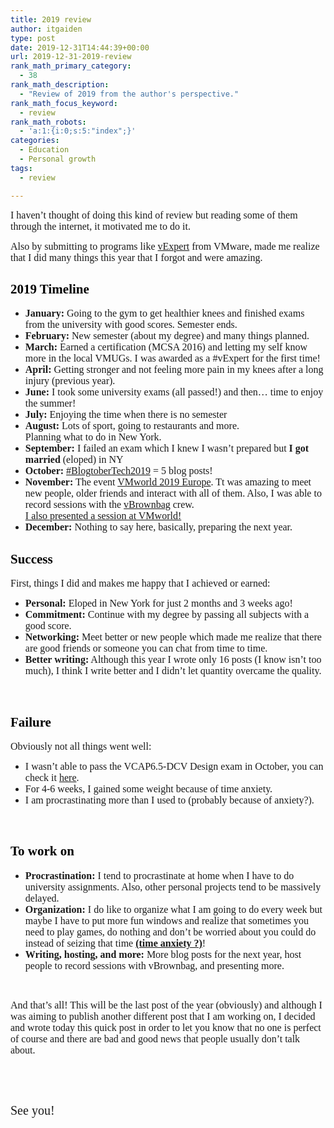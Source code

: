 ```yaml
---
title: 2019 review
author: itgaiden
type: post
date: 2019-12-31T14:44:39+00:00
url: 2019-12-31-2019-review
rank_math_primary_category:
  - 38
rank_math_description:
  - "Review of 2019 from the author's perspective."
rank_math_focus_keyword:
  - review
rank_math_robots:
  - 'a:1:{i:0;s:5:"index";}'
categories:
  - Education
  - Personal growth
tags:
  - review

---
```

<span style="font-family: Nunito; font-size: 16px;">I haven&#8217;t thought of doing this kind of review but reading some of them through the internet, it motivated me to do it.</span>

<span style="font-family: Nunito; font-size: 16px;">Also by submitting to programs like <a href="https://wp.me/p98Ovg-lo">vExpert</a> from VMware, made me realize that I did many things this year that I forgot and were amazing.</span>



## **<span style="font-family: Nunito; color: #000000;">2019 Timeline</span>**

  * <span style="font-size: 16px;"><strong><span style="font-family: Nunito;">January: </span></strong><span style="font-family: Nunito;">Going to the gym to get healthier knees and finished exams from the university with good scores. Semester ends.<br /> </span></span>
  * <span style="font-size: 16px;"><strong><span style="font-family: Nunito;">February: </span></strong><span style="font-family: Nunito;">New semester (about my degree) and many things planned.<br /> </span></span>
  * <span style="font-size: 16px;"><strong><span style="font-family: Nunito;">March: </span></strong><span style="font-family: Nunito;">Earned a certification (MCSA 2016) and letting my self know more in the local VMUGs. I was awarded as a #vExpert for the first time!<br /> </span></span>
  * <span style="font-size: 16px;"><strong><span style="font-family: Nunito;">April: </span></strong><span style="font-family: Nunito;">Getting stronger and not feeling more pain in my knees after a long injury (previous year).<br /> </span></span>
  * <span style="font-size: 16px;"><strong><span style="font-family: Nunito;">June: </span></strong><span style="font-family: Nunito;">I took some university exams (all passed!) and then&#8230; time to enjoy the summer!</span></span>
  * <span style="font-size: 16px;"><strong><span style="font-family: Nunito;">July: </span></strong><span style="font-family: Nunito;">Enjoying the time when there is no semester<br /> </span></span>
  * <span style="font-size: 16px;"><strong><span style="font-family: Nunito;">August: </span></strong><span style="font-family: Nunito;">Lots of sport, going to restaurants and more.<br /> Planning what to do in New York.</span></span>
  * <span style="font-family: Nunito; font-size: 16px;"><strong>September:</strong> I failed an exam which I knew I wasn&#8217;t prepared but <strong>I got married</strong> (eloped) in NY 🙂</span>
  * <span style="font-family: Nunito; font-size: 16px;"><strong>October:</strong> <a href="http://tcwd.net/vblog/2019/10/27/blogtobertech-2019-heres-the-home-stretch/">#BlogtoberTech2019</a> = 5 blog posts!</span>
  * <span style="font-family: Nunito; font-size: 16px;"><strong>November:</strong> The event <a href="https://www.vmworld.com/en/europe/index.html">VMworld 2019 Europe</a>. Tt was amazing to meet new people, older friends and interact with all of them. Also, I was able to record sessions with the <a href="https://vbrownbag.com/">vBrownbag</a> crew.<br /> <span style="text-decoration: underline;">I also <a href="https://www.youtube.com/watch?v=A1E3RxceOOk">presented</a> a session at VMworld!</span></span>
  * <span style="font-family: Nunito; font-size: 16px;"><strong>December:</strong> Nothing to say here, basically, preparing the next year.</span>

## **<span style="font-family: Nunito; color: #000000;">Success</span>**

<span style="font-family: Nunito; font-size: 16px;">First, things I did and makes me happy that I achieved or earned:</span>

  * <span style="font-family: Nunito; font-size: 16px;"><strong>Personal:</strong> Eloped in New York for just 2 months and 3 weeks ago!</span>
  * <span style="font-family: Nunito; font-size: 16px;"><strong>Commitment:</strong> Continue with my degree by passing all subjects with a good score.</span>
  * <span style="font-family: Nunito; font-size: 16px;"><strong>Networking:</strong> Meet better or new people which made me realize that there are good friends or someone you can chat from time to time.</span>
  * <span style="font-family: Nunito; font-size: 16px;"><strong>Better writing:</strong> Although this year I wrote only 16 posts (I know isn&#8217;t too much), I think I write better and I didn&#8217;t let quantity overcame the quality.</span>



&nbsp;

## **<span style="font-family: Nunito; color: #000000;">Failure</span>**

<span style="font-family: Nunito; font-size: 16px;">Obviously not all things went well:</span>

  * <span style="font-family: Nunito; font-size: 16px;">I wasn&#8217;t able to pass the VCAP6.5-DCV Design exam in October, you can check it <a href="https://wp.me/p98Ovg-js">here</a>.</span>
  * <span style="font-family: Nunito; font-size: 16px;">For 4-6 weeks, I gained some weight because of time anxiety.</span>
  * <span style="font-family: Nunito; font-size: 16px;">I am procrastinating more than I used to (probably because of anxiety?).</span>



&nbsp;

## **<span style="font-family: Nunito; color: #000000;">To work on</span>**

  * <span style="font-family: Nunito; font-size: 16px;"><strong>Procrastination:</strong> I tend to procrastinate at home when I have to do university assignments. Also, other personal projects tend to be massively delayed.</span>
  * <span style="font-family: Nunito; font-size: 16px;"><strong>Organization:</strong> I do like to organize what I am going to do every week but maybe I have to put more fun windows and realize that sometimes you need to play games, do nothing and don&#8217;t be worried about you could do instead of seizing that time <span style="text-decoration: underline;"><strong>(time anxiety ?)</strong></span>! </span>
  * <span style="font-family: Nunito;"><span style="font-size: 16px;"><strong>Writing, hosting, and more:</strong> More blog posts for the next year, host people to record sessions with vBrownbag, and presenting more.</span><br /> </span>



&nbsp;

<span style="font-size: 16px; font-family: Nunito;">And that&#8217;s all! This will be the last post of the year (obviously) and although I was aiming to publish another different post that I am working on, I decided and wrote today this quick post in order to let you know that no one is perfect of course and there are bad and good news that people usually don&#8217;t talk about.</span>

&nbsp;

&nbsp;

<span style="font-family: Nunito; font-size: 20px;">See you!</span>